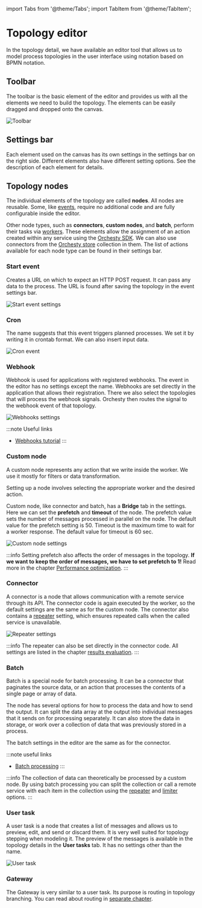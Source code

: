 import Tabs from '@theme/Tabs';
import TabItem from '@theme/TabItem';

# Topology editor

In the topology detail, we have available an editor tool that allows us to model process topologies in the user interface using notation based on BPMN notation.

## Toolbar
The toolbar is the basic element of the editor and provides us with all the elements we need to build the topology. The elements can be easily dragged and dropped onto the canvas.

![Toolbar](/img/documentation/Toolbar.svg "Toolbar")

## Settings bar
Each element used on the canvas has its own settings in the settings bar on the right side. Different elements also have different setting options. See the description of each element for details.

## Topology nodes
The individual elements of the topology are called **nodes**. All nodes are reusable. Some, like [events](../documentation/starting-events), require no additional code and are fully configurable inside the editor.

Other node types, such as **connectors**, **custom nodes**, and **batch**, perform their tasks via [workers](../documentation/workers). These elements allow the assignment of an action created within any service using the [Orchesty SDK](../get-started/SDK). We can also use connectors from the [Orchesty store](../get-started/Orchesty-Store) collection in them. The list of actions available for each node type can be found in their settings bar.

### Start event
Creates a URL on which to expect an HTTP POST request. It can pass any data to the process. The URL is found after saving the topology in the event settings bar.

![Start event settings](/img/documentation/start-event-settings.svg "Start event settings")

### Cron
The name suggests that this event triggers planned processes. We set it by writing it in crontab format. We can also insert input data.

![Cron event](/img/documentation/cron-event.svg "Cron event")

### Webhook
Webhook is used for applications with registered webhooks. The event in the editor has no settings except the name. Webhooks are set directly in the application that allows their registration. There we also select the topologies that will process the webhook signals. Orchesty then routes the signal to the webhook event of that topology.

![Webhooks settings](/img/documentation/webhook-settings.svg "Webhook settings")

:::note Useful links
- [Webhooks tutorial](../tutorials/webhooks)
:::


### Custom node
A custom node represents any action that we write inside the worker. We use it mostly for filters or data transformation.

Setting up a node involves selecting the appropriate worker and the desired action.

Custom node, like connector and batch, has a **Bridge** tab in the settings. Here we can set the **prefetch** and **timeout** of the node. The prefetch value sets the number of messages processed in parallel on the node. The default value for the prefetch setting is 50. Timeout is the maximum time to wait for a worker response. The default value for timeout is 60 sec.

![Custom node settings](/img/documentation/custom-node-settings.svg "Custom node settings")

:::info
Setting prefetch also affects the order of messages in the topology. **If we want to keep the order of messages, we have to set prefetch to 1!** Read more in the chapter [Performance optimization](../documentation/performance-optimization-and-ordering).
:::

### Connector
A connector is a node that allows communication with a remote service through its API. The connector code is again executed by the worker, so the default settings are the same as for the custom node. The connector also contains a [repeater](../documentation/results-evaluation) setting, which ensures repeated calls when the called service is unavailable.

![Repeater settings](/img/documentation/repeater-settings.svg "Repeater settings")

:::info
The repeater can also be set directly in the connector code. All settings are listed in the chapter [results evaluation](../documentation/results-evaluation).
:::

### Batch
Batch is a special node for batch processing. It can be a connector that paginates the source data, or an action that processes the contents of a single page or array of data.

The node has several options for how to process the data and how to send the output. It can split the data array at the output into individual messages that it sends on for processing separately. It can also store the data in storage, or work over a collection of data that was previously stored in a process.

The batch settings in the editor are the same as for the connector.

:::note useful links
- [Batch processing](../documentation/batch.md)
:::

:::info
The collection of data can theoretically be processed by a custom node. By using batch processing you can split the collection or call a remote service with each item in the collection using the [repeater](../documentation/results-evaluation) and [limiter](../documentation/limiter) options.
:::

### User task
A user task is a node that creates a list of messages and allows us to preview, edit, and send or discard them. It is very well suited for topology stepping when modeling it. The preview of the messages is available in the topology details in the **User tasks** tab. It has no settings other than the name.

![User task](/img/documentation/user-task.svg)

### Gateway
The Gateway is very similar to a user task. Its purpose is routing in topology branching. You can read about routing in [separate chapter](../documentation/routing).
